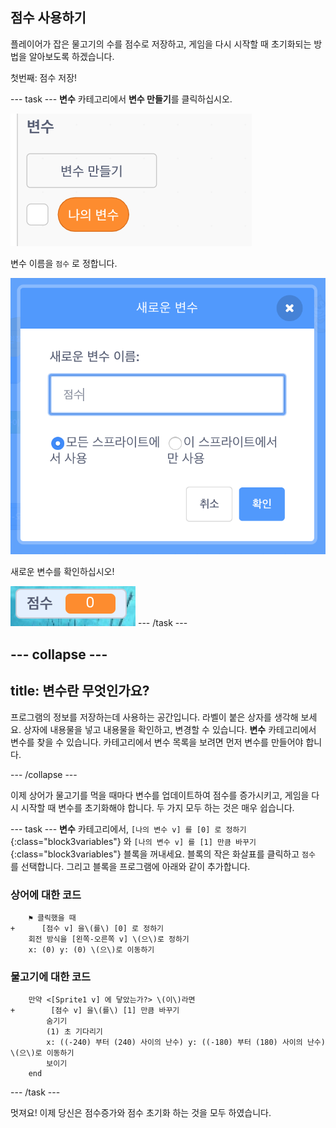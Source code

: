 ## 점수 사용하기

플레이어가 잡은 물고기의 수를 점수로 저장하고, 게임을 다시 시작할 때 초기화되는 방법을 알아보도록 하겠습니다.

첫번째: 점수 저장!

--- task --- **변수** 카테고리에서 **변수 만들기**를 클릭하십시오.

![](images/catch5.png)

변수 이름을 `점수` 로 정합니다.

![](images/catch6.png)

새로운 변수를 확인하십시오!

![점수 변수를 스테이지 표시](images/scoreVariableStage.png) --- /task ---

--- collapse ---
---
title: 변수란 무엇인가요?
---

프로그램의 정보를 저장하는데 사용하는 공간입니다. 라벨이 붙은 상자를 생각해 보세요. 상자에 내용물을 넣고 내용물을 확인하고, 변경할 수 있습니다. **변수** 카테고리에서 변수를 찾을 수 있습니다. 카테고리에서 변수 목록을 보려면 먼저 변수를 만들어야 합니다.

--- /collapse ---

이제 상어가 물고기를 먹을 때마다 변수를 업데이트하여 점수를 증가시키고, 게임을 다시 시작할 때 변수를 초기화해야 합니다. 두 가지 모두 하는 것은 매우 쉽습니다.

--- task --- **변수** 카테고리에서, `[나의 변수 v] 를 [0] 로 정하기`{:class="block3variables"} 와 `[나의 변수 v] 를 [1] 만큼 바꾸기`{:class="block3variables"} 블록을 꺼내세요. 블록의 작은 화살표를 클릭하고 `점수` 를 선택합니다. 그리고 블록을 프로그램에 아래와 같이 추가합니다.

### 상어에 대한 코드

```blocks3
    ⚑ 클릭했을 때
+      [점수 v] 을\(를\) [0] 로 정하기
    회전 방식을 [왼쪽-오른쪽 v] \(으\)로 정하기
    x: (0) y: (0) \(으\)로 이동하기
```

### 물고기에 대한 코드

```blocks3
    만약 <[Sprite1 v] 에 닿았는가?> \(이\)라면 
+        [점수 v] 을\(를\) [1] 만큼 바꾸기
        숨기기
        (1) 초 기다리기
        x: ((-240) 부터 (240) 사이의 난수) y: ((-180) 부터 (180) 사이의 난수) \(으\)로 이동하기
        보이기
    end
```

--- /task ---

멋져요! 이제 당신은 점수증가와 점수 초기화 하는 것을 모두 하였습니다.